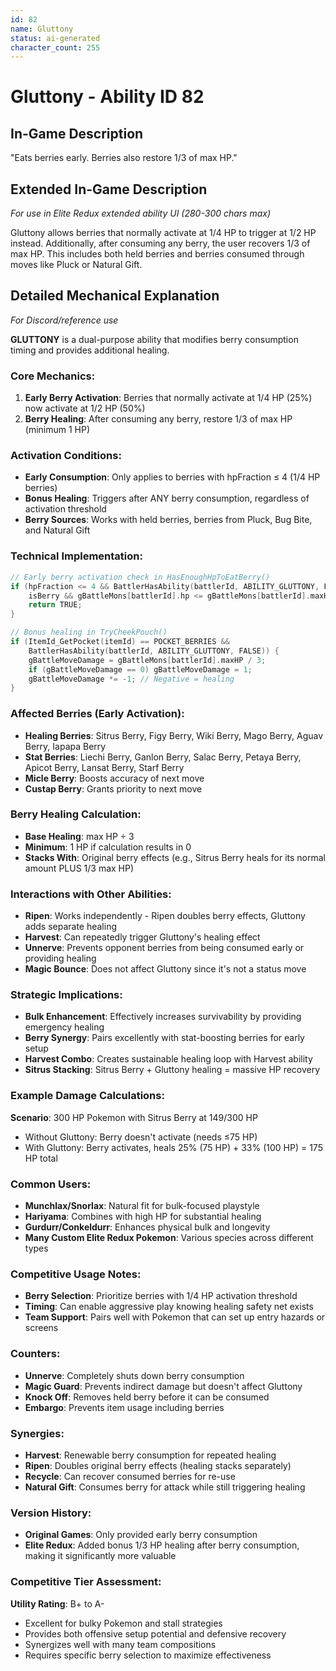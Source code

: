 ```yaml
---
id: 82
name: Gluttony
status: ai-generated
character_count: 255
---
```


# Gluttony - Ability ID 82

## In-Game Description
"Eats berries early. Berries also restore 1/3 of max HP."

## Extended In-Game Description
*For use in Elite Redux extended ability UI (280-300 chars max)*

Gluttony allows berries that normally activate at 1/4 HP to trigger at 1/2 HP instead. Additionally, after consuming any berry, the user recovers 1/3 of max HP. This includes both held berries and berries consumed through moves like Pluck or Natural Gift.

## Detailed Mechanical Explanation
*For Discord/reference use*

**GLUTTONY** is a dual-purpose ability that modifies berry consumption timing and provides additional healing.

### Core Mechanics:
1. **Early Berry Activation**: Berries that normally activate at 1/4 HP (25%) now activate at 1/2 HP (50%)
2. **Berry Healing**: After consuming any berry, restore 1/3 of max HP (minimum 1 HP)

### Activation Conditions:
- **Early Consumption**: Only applies to berries with hpFraction ≤ 4 (1/4 HP berries)
- **Bonus Healing**: Triggers after ANY berry consumption, regardless of activation threshold
- **Berry Sources**: Works with held berries, berries from Pluck, Bug Bite, and Natural Gift

### Technical Implementation:
```c
// Early berry activation check in HasEnoughHpToEatBerry()
if (hpFraction <= 4 && BattlerHasAbility(battlerId, ABILITY_GLUTTONY, FALSE) && 
    isBerry && gBattleMons[battlerId].hp <= gBattleMons[battlerId].maxHP / 2) {
    return TRUE;
}

// Bonus healing in TryCheekPouch()
if (ItemId_GetPocket(itemId) == POCKET_BERRIES && 
    BattlerHasAbility(battlerId, ABILITY_GLUTTONY, FALSE)) {
    gBattleMoveDamage = gBattleMons[battlerId].maxHP / 3;
    if (gBattleMoveDamage == 0) gBattleMoveDamage = 1;
    gBattleMoveDamage *= -1; // Negative = healing
}
```

### Affected Berries (Early Activation):
- **Healing Berries**: Sitrus Berry, Figy Berry, Wiki Berry, Mago Berry, Aguav Berry, Iapapa Berry
- **Stat Berries**: Liechi Berry, Ganlon Berry, Salac Berry, Petaya Berry, Apicot Berry, Lansat Berry, Starf Berry
- **Micle Berry**: Boosts accuracy of next move
- **Custap Berry**: Grants priority to next move

### Berry Healing Calculation:
- **Base Healing**: max HP ÷ 3
- **Minimum**: 1 HP if calculation results in 0
- **Stacks With**: Original berry effects (e.g., Sitrus Berry heals for its normal amount PLUS 1/3 max HP)

### Interactions with Other Abilities:
- **Ripen**: Works independently - Ripen doubles berry effects, Gluttony adds separate healing
- **Harvest**: Can repeatedly trigger Gluttony's healing effect
- **Unnerve**: Prevents opponent berries from being consumed early or providing healing
- **Magic Bounce**: Does not affect Gluttony since it's not a status move

### Strategic Implications:
- **Bulk Enhancement**: Effectively increases survivability by providing emergency healing
- **Berry Synergy**: Pairs excellently with stat-boosting berries for early setup
- **Harvest Combo**: Creates sustainable healing loop with Harvest ability
- **Sitrus Stacking**: Sitrus Berry + Gluttony healing = massive HP recovery

### Example Damage Calculations:
**Scenario**: 300 HP Pokemon with Sitrus Berry at 149/300 HP
- Without Gluttony: Berry doesn't activate (needs ≤75 HP)
- With Gluttony: Berry activates, heals 25% (75 HP) + 33% (100 HP) = 175 HP total

### Common Users:
- **Munchlax/Snorlax**: Natural fit for bulk-focused playstyle
- **Hariyama**: Combines with high HP for substantial healing
- **Gurdurr/Conkeldurr**: Enhances physical bulk and longevity
- **Many Custom Elite Redux Pokemon**: Various species across different types

### Competitive Usage Notes:
- **Berry Selection**: Prioritize berries with 1/4 HP activation threshold
- **Timing**: Can enable aggressive play knowing healing safety net exists
- **Team Support**: Pairs well with Pokemon that can set up entry hazards or screens

### Counters:
- **Unnerve**: Completely shuts down berry consumption
- **Magic Guard**: Prevents indirect damage but doesn't affect Gluttony
- **Knock Off**: Removes held berry before it can be consumed
- **Embargo**: Prevents item usage including berries

### Synergies:
- **Harvest**: Renewable berry consumption for repeated healing
- **Ripen**: Doubles original berry effects (healing stacks separately)
- **Recycle**: Can recover consumed berries for re-use
- **Natural Gift**: Consumes berry for attack while still triggering healing

### Version History:
- **Original Games**: Only provided early berry consumption
- **Elite Redux**: Added bonus 1/3 HP healing after berry consumption, making it significantly more valuable

### Competitive Tier Assessment:
**Utility Rating**: B+ to A-
- Excellent for bulky Pokemon and stall strategies
- Provides both offensive setup potential and defensive recovery
- Synergizes well with many team compositions
- Requires specific berry selection to maximize effectiveness